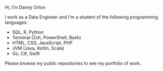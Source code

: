 Hi, I’m Danny Orton

I work as a Data Engineer and I'm a student of the following programming languages:

* SQL, R, Python
* Terminal (Zsh, PowerShell, Bash)
* HTML, CSS, JavaScript, PHP
* JVM (Java, Kotlin, Scala)
* Go, C#, Swift

Please browse my public repositories to see my portfolio of work.
